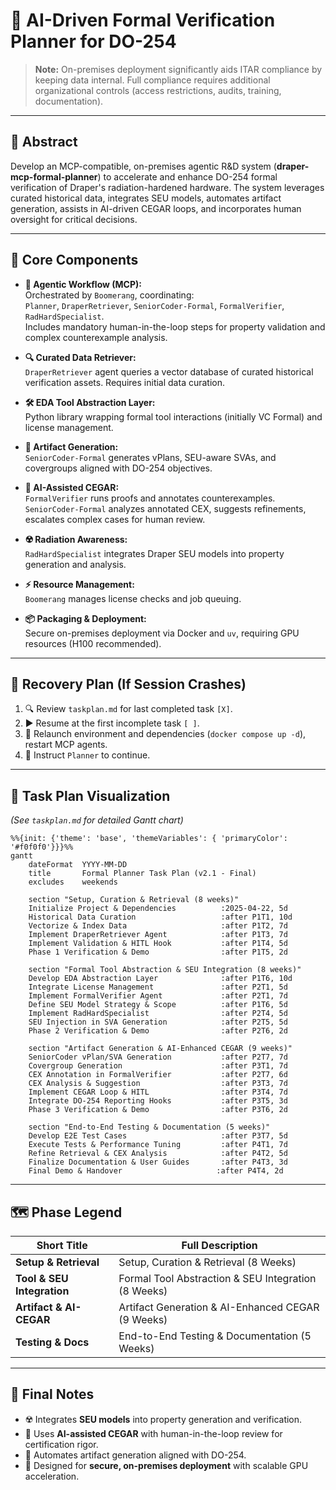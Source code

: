 # 🧠 AI-Driven Formal Verification Planner for DO-254

> **Note:** On-premises deployment significantly aids ITAR compliance by keeping data internal. Full compliance requires additional organizational controls (access restrictions, audits, training, documentation).

---

## 📜 Abstract

Develop an MCP-compatible, on-premises agentic R&D system (**draper-mcp-formal-planner**) to accelerate and enhance DO-254 formal verification of Draper's radiation-hardened hardware. The system leverages curated historical data, integrates SEU models, automates artifact generation, assists in AI-driven CEGAR loops, and incorporates human oversight for critical decisions.

---

## 🔑 Core Components

- **🤖 Agentic Workflow (MCP):**  
  Orchestrated by `Boomerang`, coordinating:  
  `Planner`, `DraperRetriever`, `SeniorCoder-Formal`, `FormalVerifier`, `RadHardSpecialist`.  
  Includes mandatory human-in-the-loop steps for property validation and complex counterexample analysis.

- **🔍 Curated Data Retriever:**  
  `DraperRetriever` agent queries a vector database of curated historical verification assets. Requires initial data curation.

- **🛠️ EDA Tool Abstraction Layer:**  
  Python library wrapping formal tool interactions (initially VC Formal) and license management.

- **📄 Artifact Generation:**  
  `SeniorCoder-Formal` generates vPlans, SEU-aware SVAs, and covergroups aligned with DO-254 objectives.

- **🔄 AI-Assisted CEGAR:**  
  `FormalVerifier` runs proofs and annotates counterexamples.  
  `SeniorCoder-Formal` analyzes annotated CEX, suggests refinements, escalates complex cases for human review.

- **☢️ Radiation Awareness:**  
  `RadHardSpecialist` integrates Draper SEU models into property generation and analysis.

- **⚡ Resource Management:**  
  `Boomerang` manages license checks and job queuing.

- **📦 Packaging & Deployment:**  
  Secure on-premises deployment via Docker and `uv`, requiring GPU resources (H100 recommended).

---

## 🔄 Recovery Plan (If Session Crashes)

1. 🔍 Review `taskplan.md` for last completed task `[X]`.
2. ▶️ Resume at the first incomplete task `[ ]`.
3. 🚀 Relaunch environment and dependencies (`docker compose up -d`), restart MCP agents.
4. 📝 Instruct `Planner` to continue.

---

## 📅 Task Plan Visualization

*(See `taskplan.md` for detailed Gantt chart)*

```mermaid
%%{init: {'theme': 'base', 'themeVariables': { 'primaryColor': '#f0f0f0'}}}%%
gantt
    dateFormat  YYYY-MM-DD
    title       Formal Planner Task Plan (v2.1 - Final)
    excludes    weekends

    section "Setup, Curation & Retrieval (8 weeks)"
    Initialize Project & Dependencies          :2025-04-22, 5d
    Historical Data Curation                   :after P1T1, 10d
    Vectorize & Index Data                     :after P1T2, 7d
    Implement DraperRetriever Agent            :after P1T3, 7d
    Implement Validation & HITL Hook           :after P1T4, 5d
    Phase 1 Verification & Demo                :after P1T5, 2d

    section "Formal Tool Abstraction & SEU Integration (8 weeks)"
    Develop EDA Abstraction Layer              :after P1T6, 10d
    Integrate License Management               :after P2T1, 5d
    Implement FormalVerifier Agent             :after P2T1, 7d
    Define SEU Model Strategy & Scope          :after P1T6, 5d
    Implement RadHardSpecialist                :after P2T4, 5d
    SEU Injection in SVA Generation            :after P2T5, 5d
    Phase 2 Verification & Demo                :after P2T6, 2d

    section "Artifact Generation & AI-Enhanced CEGAR (9 weeks)"
    SeniorCoder vPlan/SVA Generation           :after P2T7, 7d
    Covergroup Generation                      :after P3T1, 7d
    CEX Annotation in FormalVerifier           :after P2T7, 6d
    CEX Analysis & Suggestion                  :after P3T3, 7d
    Implement CEGAR Loop & HITL                :after P3T4, 7d
    Integrate DO-254 Reporting Hooks           :after P3T5, 3d
    Phase 3 Verification & Demo                :after P3T6, 2d

    section "End-to-End Testing & Documentation (5 weeks)"
    Develop E2E Test Cases                     :after P3T7, 5d
    Execute Tests & Performance Tuning         :after P4T1, 7d
    Refine Retrieval & CEX Analysis            :after P4T2, 5d
    Finalize Documentation & User Guides       :after P4T3, 3d
    Final Demo & Handover                     :after P4T4, 2d
```

---

## 🗺️ Phase Legend

| Short Title                   | Full Description                                         |
|-------------------------------|----------------------------------------------------------|
| **Setup & Retrieval**         | Setup, Curation & Retrieval (8 Weeks)                   |
| **Tool & SEU Integration**    | Formal Tool Abstraction & SEU Integration (8 Weeks)     |
| **Artifact & AI-CEGAR**       | Artifact Generation & AI-Enhanced CEGAR (9 Weeks)       |
| **Testing & Docs**            | End-to-End Testing & Documentation (5 Weeks)            |

---

## 📝 Final Notes

- ☢️ Integrates **SEU models** into property generation and verification.
- 🔄 Uses **AI-assisted CEGAR** with human-in-the-loop review for certification rigor.
- 📄 Automates artifact generation aligned with DO-254.
- 🏢 Designed for **secure, on-premises deployment** with scalable GPU acceleration.